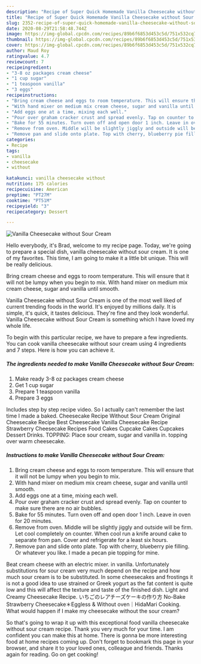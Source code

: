 ```yaml
---
description: "Recipe of Super Quick Homemade Vanilla Cheesecake without Sour Cream"
title: "Recipe of Super Quick Homemade Vanilla Cheesecake without Sour Cream"
slug: 2352-recipe-of-super-quick-homemade-vanilla-cheesecake-without-sour-cream
date: 2020-08-29T21:58:48.744Z
image: https://img-global.cpcdn.com/recipes/89b6f6853d453c5d/751x532cq70/vanilla-cheesecake-without-sour-cream-recipe-main-photo.jpg
thumbnail: https://img-global.cpcdn.com/recipes/89b6f6853d453c5d/751x532cq70/vanilla-cheesecake-without-sour-cream-recipe-main-photo.jpg
cover: https://img-global.cpcdn.com/recipes/89b6f6853d453c5d/751x532cq70/vanilla-cheesecake-without-sour-cream-recipe-main-photo.jpg
author: Maud Roy
ratingvalue: 4.7
reviewcount: 7
recipeingredient:
- "3-8 oz packages cream cheese"
- "1 cup sugar"
- "1 teaspoon vanilla"
- "3 eggs"
recipeinstructions:
- "Bring cream cheese and eggs to room temperature. This will ensure that it will not be lumpy when you begin to mix."
- "With hand mixer on medium mix cream cheese, sugar and vanilla until smooth."
- "Add eggs one at a time, mixing each well."
- "Pour over graham cracker crust and spread evenly. Tap on counter to make sure there are no air bubbles."
- "Bake for 55 minutes. Turn oven off and open door 1 inch. Leave in oven for 20 minutes."
- "Remove from oven. Middle will be slightly jiggly and outside will be firm. Let cool completely on counter. When cool run a knife around cake to separate from pan. Cover and refrigerate for a least six hours."
- "Remove pan and slide onto plate. Top with cherry, blueberry pie filling. Or whatever you like. I made a pecan pie topping for mine."
categories:
- Recipe
tags:
- vanilla
- cheesecake
- without

katakunci: vanilla cheesecake without 
nutrition: 175 calories
recipecuisine: American
preptime: "PT27M"
cooktime: "PT51M"
recipeyield: "3"
recipecategory: Dessert

---
```



![Vanilla Cheesecake without Sour Cream](https://img-global.cpcdn.com/recipes/89b6f6853d453c5d/751x532cq70/vanilla-cheesecake-without-sour-cream-recipe-main-photo.jpg)

Hello everybody, it's Brad, welcome to my recipe page. Today, we're going to prepare a special dish, vanilla cheesecake without sour cream. It is one of my favorites. This time, I am going to make it a little bit unique. This will be really delicious.

Bring cream cheese and eggs to room temperature. This will ensure that it will not be lumpy when you begin to mix. With hand mixer on medium mix cream cheese, sugar and vanilla until smooth.

Vanilla Cheesecake without Sour Cream is one of the most well liked of current trending foods in the world. It's enjoyed by millions daily. It is simple, it's quick, it tastes delicious. They're fine and they look wonderful. Vanilla Cheesecake without Sour Cream is something which I have loved my whole life.


To begin with this particular recipe, we have to prepare a few ingredients. You can cook vanilla cheesecake without sour cream using 4 ingredients and 7 steps. Here is how you can achieve it.

<!--inarticleads1-->

##### The ingredients needed to make Vanilla Cheesecake without Sour Cream:

1. Make ready 3-8 oz packages cream cheese
1. Get 1 cup sugar
1. Prepare 1 teaspoon vanilla
1. Prepare 3 eggs


Includes step by step recipe video. So I actually can&#39;t remember the last time I made a baked. Cheesecake Recipe Without Sour Cream Original Cheesecake Recipe Best Cheesecake Vanilla Cheesecake Recipe Strawberry Cheesecake Recipes Food Cakes Cupcake Cakes Cupcakes Dessert Drinks. TOPPING: Place sour cream, sugar and vanilla in. topping over warm cheesecake. 

<!--inarticleads2-->

##### Instructions to make Vanilla Cheesecake without Sour Cream:

1. Bring cream cheese and eggs to room temperature. This will ensure that it will not be lumpy when you begin to mix.
1. With hand mixer on medium mix cream cheese, sugar and vanilla until smooth.
1. Add eggs one at a time, mixing each well.
1. Pour over graham cracker crust and spread evenly. Tap on counter to make sure there are no air bubbles.
1. Bake for 55 minutes. Turn oven off and open door 1 inch. Leave in oven for 20 minutes.
1. Remove from oven. Middle will be slightly jiggly and outside will be firm. Let cool completely on counter. When cool run a knife around cake to separate from pan. Cover and refrigerate for a least six hours.
1. Remove pan and slide onto plate. Top with cherry, blueberry pie filling. Or whatever you like. I made a pecan pie topping for mine.


Beat cream cheese with an electric mixer. in vanilla. Unfortunately substitutions for sour cream very much depend on the recipe and how much sour cream is to be substituted. In some cheesecakes and frostings it is not a good idea to use strained or Greek yogurt as the fat content is quite low and this will affect the texture and taste of the finished dish. Light and Creamy Cheesecake Recipe. いちごのレアチーズケーキの作り方 No-Bake Strawberry Cheesecake＊Eggless &amp; Without oven｜HidaMari Cooking. What would happen if I make my cheesecake without the sour cream? 

So that's going to wrap it up with this exceptional food vanilla cheesecake without sour cream recipe. Thank you very much for your time. I am confident you can make this at home. There is gonna be more interesting food at home recipes coming up. Don't forget to bookmark this page in your browser, and share it to your loved ones, colleague and friends. Thanks again for reading. Go on get cooking!
